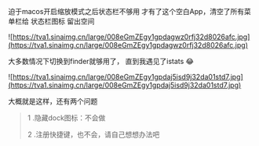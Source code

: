 迫于macos开启缩放模式之后状态栏不够用
才有了这个空白App，清空了所有菜单栏给 状态栏图标 留出空间

![https://tva1.sinaimg.cn/large/008eGmZEgy1gpdagwz0rfj32d8026afc.jpg](https://tva1.sinaimg.cn/large/008eGmZEgy1gpdagwz0rfj32d8026afc.jpg)

大多数情况下切换到finder就够用了，
直到我遇见了istats 😂

![https://tva1.sinaimg.cn/large/008eGmZEgy1gpdaj5isd9j32da01std7.jpg](https://tva1.sinaimg.cn/large/008eGmZEgy1gpdaj5isd9j32da01std7.jpg)

大概就是这样，还有两个问题

> 1 .隐藏dock图标：不会做
>
> 2 .注册快捷键，也不会，请自己想想办法吧
